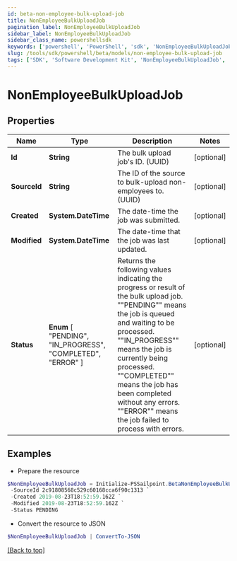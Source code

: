 ```yaml
---
id: beta-non-employee-bulk-upload-job
title: NonEmployeeBulkUploadJob
pagination_label: NonEmployeeBulkUploadJob
sidebar_label: NonEmployeeBulkUploadJob
sidebar_class_name: powershellsdk
keywords: ['powershell', 'PowerShell', 'sdk', 'NonEmployeeBulkUploadJob', 'BetaNonEmployeeBulkUploadJob'] 
slug: /tools/sdk/powershell/beta/models/non-employee-bulk-upload-job
tags: ['SDK', 'Software Development Kit', 'NonEmployeeBulkUploadJob', 'BetaNonEmployeeBulkUploadJob']
---
```



# NonEmployeeBulkUploadJob

## Properties

Name | Type | Description | Notes
------------ | ------------- | ------------- | -------------
**Id** | **String** | The bulk upload job's ID. (UUID) | [optional] 
**SourceId** | **String** | The ID of the source to bulk-upload non-employees to. (UUID) | [optional] 
**Created** | **System.DateTime** | The date-time the job was submitted. | [optional] 
**Modified** | **System.DateTime** | The date-time that the job was last updated. | [optional] 
**Status** |  **Enum** [  "PENDING",    "IN_PROGRESS",    "COMPLETED",    "ERROR" ] | Returns the following values indicating the progress or result of the bulk upload job. ""PENDING"" means the job is queued and waiting to be processed. ""IN_PROGRESS"" means the job is currently being processed. ""COMPLETED"" means the job has been completed without any errors. ""ERROR"" means the job failed to process with errors.  | [optional] 

## Examples

- Prepare the resource
```powershell
$NonEmployeeBulkUploadJob = Initialize-PSSailpoint.BetaNonEmployeeBulkUploadJob  -Id 2c91808568c529c60168cca6f90cffff `
 -SourceId 2c91808568c529c60168cca6f90c1313 `
 -Created 2019-08-23T18:52:59.162Z `
 -Modified 2019-08-23T18:52:59.162Z `
 -Status PENDING
```

- Convert the resource to JSON
```powershell
$NonEmployeeBulkUploadJob | ConvertTo-JSON
```


[[Back to top]](#) 

